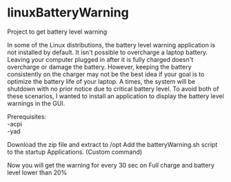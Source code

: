# linuxBatteryWarning
Project to get battery level warning

In some of the Linux distributions, the battery level warning application is not installed by default.
It isn't possible to overcharge a laptop battery. Leaving your computer plugged in after it is fully charged doesn't overcharge or damage the battery. However, keeping the battery consistently on the charger may not be the best idea if your goal is to optimize the battery life of your laptop. A times, the system will be shutdown with no prior notice due to critical battery level. 
To avoid both of these scenarios, I wanted to install an application to display the battery level warnings in the GUI.

Prerequisites:
  <br>-acpi</br>
  -yad

Download the zip file and extract to /opt
Add the batteryWarning.sh script to the startup Applications. (Custom command)

Now you will get the warning for every 30 sec on Full charge and battery level lower than 20%
